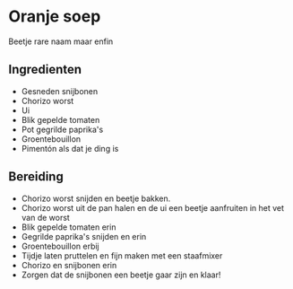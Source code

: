 # Oranje soep
Beetje rare naam maar enfin

## Ingredienten
- Gesneden snijbonen
- Chorizo worst
- Ui
- Blik gepelde tomaten
- Pot gegrilde paprika's
- Groentebouillon
- Pimentón als dat je ding is

## Bereiding
- Chorizo worst snijden en beetje bakken.
- Chorizo worst uit de pan halen en de ui een beetje aanfruiten in het vet van de worst
- Blik gepelde tomaten erin
- Gegrilde paprika's snijden en erin
- Groentebouillon erbij
- Tijdje laten pruttelen en fijn maken met een staafmixer
- Chorizo en snijbonen erin
- Zorgen dat de snijbonen een beetje gaar zijn en klaar!